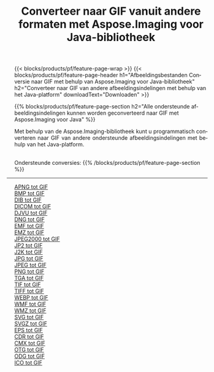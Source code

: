 ﻿---
title: Converteer naar GIF vanuit andere formaten met Aspose.Imaging voor Java-bibliotheek 
weight: 3920
url: /nl/java/conversion/to/gif 
lang: nl
langdirlevel: 2
locales: zh-hans,ja,it,ru,de,es,fr,nl,id,lt,pl,pt,vi,tr,ko,zh-hant,ar,hi,th,sv,cs,uk,he
description: Met Aspose.Imaging kunt u met Java converteren naar GIF vanuit andere formaten
---

{{< blocks/products/pf/feature-page-wrap >}}
{{< blocks/products/pf/feature-page-header h1="Afbeeldingsbestanden Conversie naar GIF met behulp van Aspose.Imaging voor Java-bibliotheek" h2="Converteer naar GIF van andere afbeeldingsindelingen met behulp van het Java-platform" downloadText="Downloaden" >}}


{{% blocks/products/pf/feature-page-section  h2="Alle ondersteunde afbeeldingsindelingen kunnen worden geconverteerd naar GIF met Aspose.Imaging voor Java" %}}
<p align=justify>Met behulp van de Aspose.Imaging-bibliotheek kunt u programmatisch converteren naar GIF van andere ondersteunde afbeeldingsindelingen met behulp van het Java-platform.</p>
<br/>
Ondersteunde conversies:
{{% /blocks/products/pf/feature-page-section %}}
<div class="container-fluid productfamilypage bg-gray">
    <div class="convertypes bg-gray agp-content section">
        <div class="container">
		<hr style="margin-left:-20px;"/>
		<div class="row other-converters">
		    <div class='col-md-2 other-converter remove-lp remove-rp'><a href="/imaging/nl/java/conversion/apng-to-gif" >APNG tot GIF</a></div>
<div class='col-md-2 other-converter remove-lp remove-rp'><a href="/imaging/nl/java/conversion/bmp-to-gif" >BMP tot GIF</a></div>
<div class='col-md-2 other-converter remove-lp remove-rp'><a href="/imaging/nl/java/conversion/dib-to-gif" >DIB tot GIF</a></div>
<div class='col-md-2 other-converter remove-lp remove-rp'><a href="/imaging/nl/java/conversion/dicom-to-gif" >DICOM tot GIF</a></div>
<div class='col-md-2 other-converter remove-lp remove-rp'><a href="/imaging/nl/java/conversion/djvu-to-gif" >DJVU tot GIF</a></div>
<div class='col-md-2 other-converter remove-lp remove-rp'><a href="/imaging/nl/java/conversion/dng-to-gif" >DNG tot GIF</a></div>
<div class='col-md-2 other-converter remove-lp remove-rp'><a href="/imaging/nl/java/conversion/emf-to-gif" >EMF tot GIF</a></div>
<div class='col-md-2 other-converter remove-lp remove-rp'><a href="/imaging/nl/java/conversion/emz-to-gif" >EMZ tot GIF</a></div>
<div class='col-md-2 other-converter remove-lp remove-rp'><a href="/imaging/nl/java/conversion/jpeg2000-to-gif" >JPEG2000 tot GIF</a></div>
<div class='col-md-2 other-converter remove-lp remove-rp'><a href="/imaging/nl/java/conversion/jp2-to-gif" >JP2 tot GIF</a></div>
<div class='col-md-2 other-converter remove-lp remove-rp'><a href="/imaging/nl/java/conversion/j2k-to-gif" >J2K tot GIF</a></div>
<div class='col-md-2 other-converter remove-lp remove-rp'><a href="/imaging/nl/java/conversion/jpg-to-gif" >JPG tot GIF</a></div>
<div class='col-md-2 other-converter remove-lp remove-rp'><a href="/imaging/nl/java/conversion/jpeg-to-gif" >JPEG tot GIF</a></div>
<div class='col-md-2 other-converter remove-lp remove-rp'><a href="/imaging/nl/java/conversion/png-to-gif" >PNG tot GIF</a></div>
<div class='col-md-2 other-converter remove-lp remove-rp'><a href="/imaging/nl/java/conversion/tga-to-gif" >TGA tot GIF</a></div>
<div class='col-md-2 other-converter remove-lp remove-rp'><a href="/imaging/nl/java/conversion/tif-to-gif" >TIF tot GIF</a></div>
<div class='col-md-2 other-converter remove-lp remove-rp'><a href="/imaging/nl/java/conversion/tiff-to-gif" >TIFF tot GIF</a></div>
<div class='col-md-2 other-converter remove-lp remove-rp'><a href="/imaging/nl/java/conversion/webp-to-gif" >WEBP tot GIF</a></div>
<div class='col-md-2 other-converter remove-lp remove-rp'><a href="/imaging/nl/java/conversion/wmf-to-gif" >WMF tot GIF</a></div>
<div class='col-md-2 other-converter remove-lp remove-rp'><a href="/imaging/nl/java/conversion/wmz-to-gif" >WMZ tot GIF</a></div>
<div class='col-md-2 other-converter remove-lp remove-rp'><a href="/imaging/nl/java/conversion/svg-to-gif" >SVG tot GIF</a></div>
<div class='col-md-2 other-converter remove-lp remove-rp'><a href="/imaging/nl/java/conversion/svgz-to-gif" >SVGZ tot GIF</a></div>
<div class='col-md-2 other-converter remove-lp remove-rp'><a href="/imaging/nl/java/conversion/eps-to-gif" >EPS tot GIF</a></div>
<div class='col-md-2 other-converter remove-lp remove-rp'><a href="/imaging/nl/java/conversion/cdr-to-gif" >CDR tot GIF</a></div>
<div class='col-md-2 other-converter remove-lp remove-rp'><a href="/imaging/nl/java/conversion/cmx-to-gif" >CMX tot GIF</a></div>
<div class='col-md-2 other-converter remove-lp remove-rp'><a href="/imaging/nl/java/conversion/otg-to-gif" >OTG tot GIF</a></div>
<div class='col-md-2 other-converter remove-lp remove-rp'><a href="/imaging/nl/java/conversion/odg-to-gif" >ODG tot GIF</a></div>
<div class='col-md-2 other-converter remove-lp remove-rp'><a href="/imaging/nl/java/conversion/ico-to-gif" >ICO tot GIF</a></div>
                </div>
        </div>
    </div>
</div>
<br/>

